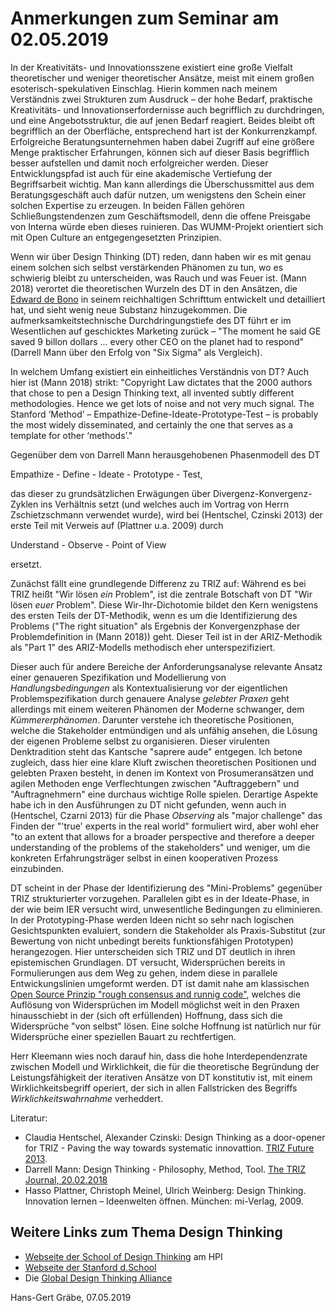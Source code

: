 # Anmerkungen zum Seminar am 02.05.2019

In der Kreativitäts- und Innovationsszene existiert eine große Vielfalt
theoretischer und weniger theoretischer Ansätze, meist mit einem großen
esoterisch-spekulativen Einschlag. Hierin kommen nach meinem Verständnis zwei
Strukturen zum Ausdruck – der hohe Bedarf, praktische Kreativitäts- und
Innovationserfordernisse auch begrifflich zu durchdringen, und eine
Angebotsstruktur, die auf jenen Bedarf reagiert.  Beides bleibt oft
begrifflich an der Oberfläche, entsprechend hart ist der Konkurrenzkampf.
Erfolgreiche Beratungsunternehmen haben dabei Zugriff auf eine größere Menge
praktischer Erfahrungen, können sich auf dieser Basis begrifflich besser
aufstellen und damit noch erfolgreicher werden.  Dieser Entwicklungspfad ist
auch für eine akademische Vertiefung der Begriffsarbeit wichtig. Man kann
allerdings die Überschussmittel aus dem Beratungsgeschäft auch dafür nutzen,
um wenigstens den Schein einer solchen Expertise zu erzeugen. In beiden Fällen
gehören Schließungstendenzen zum Geschäftsmodell, denn die offene Preisgabe
von Interna würde eben dieses ruinieren. Das WUMM-Projekt orientiert sich mit
Open Culture an entgegengesetzten Prinzipien.

Wenn wir über Design Thinking (DT) reden, dann haben wir es mit genau einem
solchen sich selbst verstärkenden Phänomen zu tun, wo es schwierig bleibt zu
unterscheiden, was Rauch und was Feuer ist. (Mann 2018) verortet die
theoretischen Wurzeln des DT in den Ansätzen, die [Edward de
Bono](https://de.wikipedia.org/wiki/Edward_de_Bono)  in seinem reichhaltigen
Schrifttum entwickelt und detailliert hat, und sieht wenig neue Substanz
hinzugekommen.  Die aufmerksamkeitstechnische Durchdringungstiefe des DT führt
er im Wesentlichen auf geschicktes Marketing zurück – "The moment he said GE
saved 9 billon dollars ... every other CEO on the planet had to respond"
(Darrell Mann über den Erfolg von "Six Sigma" als Vergleich).

In welchem Umfang existiert ein einheitliches Verständnis von DT? Auch hier
ist (Mann 2018) strikt: "Copyright Law dictates that the 2000 authors that
chose to pen a Design Thinking text, all invented subtly different
methodologies.  Hence we get lots of noise and not very much signal. The
Stanford ‘Method’ – Empathize-Define-Ideate-Prototype-Test – is probably the
most widely disseminated, and certainly the one that serves as a template for
other ‘methods’."
 
Gegenüber dem von Darrell Mann herausgehobenen Phasenmodell des DT

Empathize - Define - Ideate - Prototype - Test,

das dieser zu grundsätzlichen Erwägungen über Divergenz-Konvergenz-Zyklen ins
Verhältnis setzt (und welches auch im Vortrag von Herrn Zschietzschmann
verwendet wurde), wird bei (Hentschel, Czinski 2013) der erste Teil mit
Verweis auf (Plattner u.a. 2009) durch

Understand - Observe - Point of View

ersetzt.

Zunächst fällt eine grundlegende Differenz zu TRIZ auf: Während es bei TRIZ
heißt "Wir lösen *ein* Problem", ist die zentrale Botschaft von DT "Wir lösen
*euer* Problem".  Diese Wir-Ihr-Dichotomie bildet den Kern wenigstens des
ersten Teils der DT-Methodik, wenn es um die Identifizierung des Problems
("The right situation" als Ergebnis der Konvergenzphase der Problemdefinition
in (Mann 2018)) geht.  Dieser Teil ist in der ARIZ-Methodik als "Part 1" des
ARIZ-Modells methodisch eher unterspezifiziert.

Dieser auch für andere Bereiche der Anforderungsanalyse relevante Ansatz einer
genaueren Spezifikation und Modellierung von *Handlungsbedingungen* als
Kontextualisierung vor der eigentlichen Problemspezifikation durch genauere
Analyse *gelebter Praxen* geht allerdings mit einem weiteren Phänomen der
Moderne schwanger, dem *Kümmererphänomen*.  Darunter verstehe ich theoretische
Positionen, welche die Stakeholder entmündigen und als unfähig ansehen, die
Lösung der eigenen Probleme selbst zu organisieren.  Dieser virulenten
Denktradition steht das Kantsche "saprere aude" entgegen.  Ich betone
zugleich, dass hier eine klare Kluft zwischen theoretischen Positionen und
gelebten Praxen besteht, in denen im Kontext von Prosumeransätzen und agilen
Methoden enge Verflechtungen zwischen "Auftraggebern" und "Auftragnehmern"
eine durchaus wichtige Rolle spielen. Derartige Aspekte habe ich in den
Ausführungen zu DT nicht gefunden, wenn auch in (Hentschel, Czarni 2013) für
die Phase *Observing* als "major challenge" das Finden der "'true' experts in
the real world" formuliert wird, aber wohl eher "to an extent that allows for
a broader perspective and therefore a deeper understanding of the problems of
the stakeholders" und weniger, um die konkreten Erfahrungsträger selbst in
einen kooperativen Prozess einzubinden.

DT scheint in der Phase der Identifizierung des "Mini-Problems" gegenüber TRIZ
strukturierter vorzugehen. Parallelen gibt es in der Ideate-Phase, in der wie
beim IER versucht wird, unwesentliche Bedingungen zu eliminieren.  In der
Prototyping-Phase werden Ideen nicht so sehr nach logischen Gesichtspunkten
evaluiert, sondern die Stakeholder als Praxis-Substitut (zur Bewertung von
nicht unbedingt bereits funktionsfähigen Prototypen) herangezogen.  Hier
unterscheiden sich TRIZ und DT deutlich in ihren epistemischen Grundlagen.  DT
versucht, Widersprüchen bereits in Formulierungen aus dem Weg zu gehen, indem
diese in parallele Entwickungslinien umgeformt werden.  DT ist damit nahe am
klassischen [Open Source Prinzip "rough consensus and runnig
code"](https://en.wikipedia.org/wiki/Rough_consensus), welches die Auflösung
von Widersprüchen im Modell möglichst weit in den Praxen hinausschiebt in der
(sich oft erfüllenden) Hoffnung, dass sich die Widersprüche "von selbst"
lösen.  Eine solche Hoffnung ist natürlich nur für Widersprüche einer
speziellen Bauart zu rechtfertigen.

Herr Kleemann wies noch darauf hin, dass die hohe Interdependenzrate zwischen
Modell und Wirklichkeit, die für die theoretische Begründung der
Leistungsfähigkeit der iterativen Ansätze von DT konstitutiv ist, mit einem
Wirklichkeitsbegriff operiert, der sich in allen Fallstricken des Begriffs
*Wirklichkeitswahrnahme* verheddert. 

Literatur:
* Claudia Hentschel, Alexander Czinski: Design Thinking as a door-opener for
  TRIZ  - Paving the way towards systematic innovattion.  [TRIZ Future
  2013](http://home.htw-berlin.de/~hentc/Handouts/Veroeffentlichungen/TFC2013_Hentschel_Czinki.pdf). 
* Darrell Mann: Design Thinking - Philosophy, Method, Tool. [The TRIZ Journal,
  20.02.2018](https://triz-journal.com/design-thinking-philosophy-method-tool/)
* Hasso Plattner, Christoph Meinel, Ulrich Weinberg: Design Thinking.
  Innovation lernen – Ideenwelten öffnen. München: mi-Verlag, 2009.

## Weitere Links zum Thema Design Thinking

* [Webseite der School of Design Thinking](https://hpi.de/school-of-design-thinking.html) am HPI  
* [Webseite der Stanford d.School](https://dschool.stanford.edu/)   
* Die [Global Design Thinking Alliance](https://hpi.de/school-of-design-thinking/kooperationen/global-design-thinking-alliance.html)

Hans-Gert Gräbe, 07.05.2019
